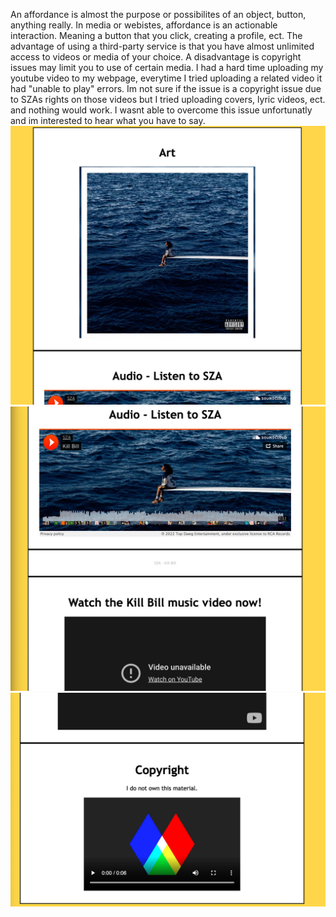 An affordance is almost the purpose or possibilites of an object, button, anything really. In media or webistes, affordance is an actionable interaction. Meaning a button that you click, creating a profile, ect. 
The advantage of using a third-party service is that you have almost unlimited access to videos or media of your choice. A disadvantage is copyright issues may limit you to use of certain media. 
I had a hard time uploading my youtube video to my webpage, everytime I tried uploading a related video it had "unable to play" errors. Im not sure if the issue is a copyright issue due to SZAs rights on those videos but I tried uploading covers, lyric videos, ect. and nothing would work. I wasnt able to overcome this issue unfortunatly and im interested to hear what you have to say. 
![Screenshot](./images/screenshotofwork.png)
![Screenshot](./images/screenshotofwork2.png)
![Screenshot](./images/screenshotofwork3.png)